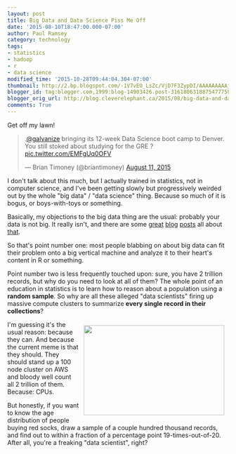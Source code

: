 ```yaml
---
layout: post
title: Big Data and Data Science Piss Me Off
date: '2015-08-10T18:47:00.000-07:00'
author: Paul Ramsey
category: technology
tags:
- statistics
- hadoop
- r
- data science
modified_time: '2015-10-28T09:44:04.304-07:00'
thumbnail: http://2.bp.blogspot.com/-1V7vEO_LsZc/VjD7F3ZypDI/AAAAAAAAAjQ/piC2pyiUQ40/s72-c/350px-Normal_Distribution_PDF.svg.png
blogger_id: tag:blogger.com,1999:blog-14903426.post-3161806318875477758
blogger_orig_url: http://blog.cleverelephant.ca/2015/08/big-data-and-data-science-piss-me-off.html
comments: True
---
```


Get off my lawn!

<blockquote class="twitter-tweet" lang="en"><p lang="en" dir="ltr">.<a href="https://twitter.com/galvanize">@galvanize</a> bringing its 12-week Data Science boot camp to Denver. &#10;&#10;You still stoked about studying for the GRE ? <a href="http://t.co/EMFgUq0OFV">pic.twitter.com/EMFgUq0OFV</a></p>&mdash; Brian Timoney (@briantimoney) <a href="https://twitter.com/briantimoney/status/630906976508121088">August 11, 2015</a></blockquote>
<script async src="//platform.twitter.com/widgets.js" charset="utf-8"></script>

I don't talk about this much, but I actually trained in statistics, not in computer science, and I've been getting slowly but progressively weirded out by the whole "big data" / "data science" thing. Because so much of it is bogus, or boys-with-toys or something.

Basically, my objections to the big data thing are the usual: probably your data is not big. It really isn't, and there are some [great](https://www.chrisstucchio.com/blog/2013/hadoop_hatred.html) [blog](https://news.ycombinator.com/item?id=5696451) [posts](https://www.compose.io/articles/you-dont-have-big-data/) all about [that](https://www.chrisstucchio.com/blog/2013/hadoop_hatred.html).

So that's point number one: most people blabbing on about big data can fit their problem onto a big vertical machine and analyze it to their heart's content in R or something.

Point number two is less frequently touched upon: sure, you have 2 trillion records, but why do you need to look at all of them? The whole point of an education in statistics is to learn how to reason about a population using a **random sample**. So why are all these alleged "data scientists" firing up massive compute clusters to summarize **every single record in their collections**?

<img border="0" src="http://2.bp.blogspot.com/-1V7vEO_LsZc/VjD7F3ZypDI/AAAAAAAAAjQ/piC2pyiUQ40/s320/350px-Normal_Distribution_PDF.svg.png" style="float:right;width:320px;height:205px;margin:10px;" />I'm guessing it's the usual reason: because they can. And because the current meme is that they should. They should stand up a 100 node cluster on AWS and bloody well count all 2 trillion of them. Because: CPUs.

But honestly, if you want to know the age distribution of people buying red socks, draw a sample of a couple hundred thousand records, and find out to within a fraction of a percentage point 19-times-out-of-20. After all, you're a freaking "data scientist", right?